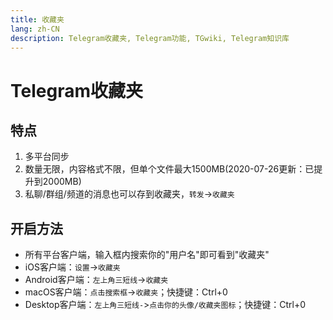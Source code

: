 ```yaml
---
title: 收藏夹
lang: zh-CN
description: Telegram收藏夹, Telegram功能, TGwiki, Telegram知识库
---
```


# Telegram收藏夹

## 特点

1. 多平台同步
2. 数量无限，内容格式不限，但单个文件最大1500MB(2020-07-26更新：已提升到2000MB)
3. 私聊/群组/频道的消息也可以存到收藏夹，`转发`->`收藏夹`

## 开启方法

- 所有平台客户端，输入框内搜索你的"用户名"即可看到"收藏夹"
- iOS客户端：`设置`->`收藏夹`
- Android客户端：`左上角三短线`->`收藏夹`
- macOS客户端：`点击搜索框`->`收藏夹`；快捷键：Ctrl+0
- Desktop客户端：`左上角三短线-`>`点击你的头像/收藏夹图标`；快捷键：Ctrl+0
